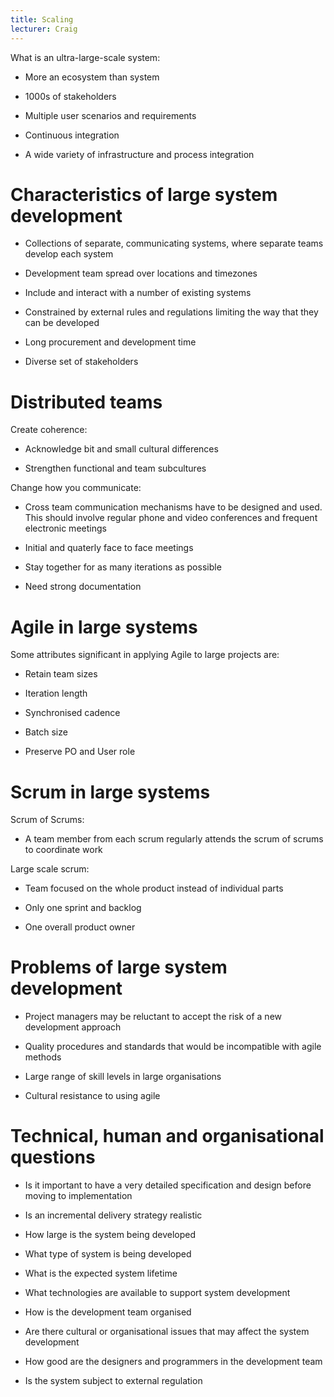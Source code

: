 ```yaml
---
title: Scaling
lecturer: Craig
---
```


What is an ultra-large-scale system:

- More an ecosystem than system

- 1000s of stakeholders

- Multiple user scenarios and requirements

- Continuous integration

- A wide variety of infrastructure and process integration

# Characteristics of large system development

- Collections of separate, communicating systems, where separate teams
  develop each system

- Development team spread over locations and timezones

- Include and interact with a number of existing systems

- Constrained by external rules and regulations limiting the way that
  they can be developed

- Long procurement and development time

- Diverse set of stakeholders

# Distributed teams

Create coherence:

- Acknowledge bit and small cultural differences

- Strengthen functional and team subcultures

Change how you communicate:

- Cross team communication mechanisms have to be designed and used.
  This should involve regular phone and video conferences and frequent
  electronic meetings

- Initial and quaterly face to face meetings

- Stay together for as many iterations as possible

- Need strong documentation

# Agile in large systems

Some attributes significant in applying Agile to large projects are:

- Retain team sizes

- Iteration length

- Synchronised cadence

- Batch size

- Preserve PO and User role

# Scrum in large systems

Scrum of Scrums:

- A team member from each scrum regularly attends the scrum of scrums
  to coordinate work

Large scale scrum:

- Team focused on the whole product instead of individual parts

- Only one sprint and backlog

- One overall product owner

# Problems of large system development

- Project managers may be reluctant to accept the risk of a new
  development approach

- Quality procedures and standards that would be incompatible with
  agile methods

- Large range of skill levels in large organisations

- Cultural resistance to using agile

# Technical, human and organisational questions

- Is it important to have a very detailed specification and design
  before moving to implementation

- Is an incremental delivery strategy realistic

- How large is the system being developed

- What type of system is being developed

- What is the expected system lifetime

- What technologies are available to support system development

- How is the development team organised

- Are there cultural or organisational issues that may affect the
  system development

- How good are the designers and programmers in the development team

- Is the system subject to external regulation

